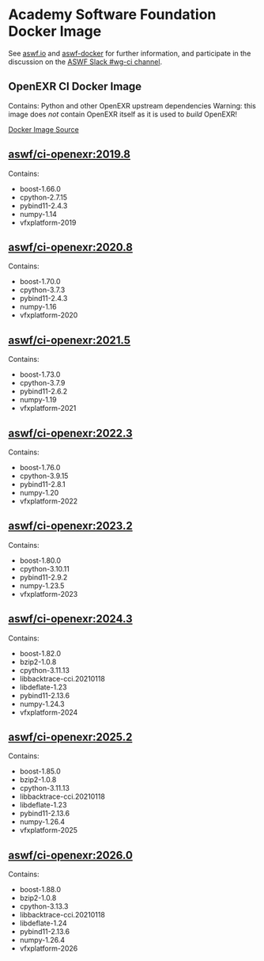 <!--
Copyright (c) Contributors to the aswf-docker Project. All rights reserved.
SPDX-License-Identifier: Apache-2.0

Warning: this file is automatically generated from a template!
-->

# Academy Software Foundation Docker Image

See [aswf.io](https://aswf.io) and [aswf-docker](https://github.com/AcademySoftwareFoundation/aswf-docker)
for further information, and participate in the discussion on the
[ASWF Slack #wg-ci channel](https://academysoftwarefdn.slack.com/archives/C0169RX7MMK).

## OpenEXR CI Docker Image

Contains: Python and other OpenEXR upstream dependencies
Warning: this image does *not* contain OpenEXR itself as it is used to *build* OpenEXR!

[Docker Image Source](https://github.com/AcademySoftwareFoundation/aswf-docker/blob/main/ci-openexr/Dockerfile)

## [aswf/ci-openexr:2019.8](https://hub.docker.com/r/aswf/ci-openexr/tags?page=1&name=2019.8)

Contains:
* boost-1.66.0
* cpython-2.7.15
* pybind11-2.4.3
* numpy-1.14
* vfxplatform-2019

## [aswf/ci-openexr:2020.8](https://hub.docker.com/r/aswf/ci-openexr/tags?page=1&name=2020.8)

Contains:
* boost-1.70.0
* cpython-3.7.3
* pybind11-2.4.3
* numpy-1.16
* vfxplatform-2020

## [aswf/ci-openexr:2021.5](https://hub.docker.com/r/aswf/ci-openexr/tags?page=1&name=2021.5)

Contains:
* boost-1.73.0
* cpython-3.7.9
* pybind11-2.6.2
* numpy-1.19
* vfxplatform-2021

## [aswf/ci-openexr:2022.3](https://hub.docker.com/r/aswf/ci-openexr/tags?page=1&name=2022.3)

Contains:
* boost-1.76.0
* cpython-3.9.15
* pybind11-2.8.1
* numpy-1.20
* vfxplatform-2022

## [aswf/ci-openexr:2023.2](https://hub.docker.com/r/aswf/ci-openexr/tags?page=1&name=2023.2)

Contains:
* boost-1.80.0
* cpython-3.10.11
* pybind11-2.9.2
* numpy-1.23.5
* vfxplatform-2023

## [aswf/ci-openexr:2024.3](https://hub.docker.com/r/aswf/ci-openexr/tags?page=1&name=2024.3)

Contains:
* boost-1.82.0
* bzip2-1.0.8
* cpython-3.11.13
* libbacktrace-cci.20210118
* libdeflate-1.23
* pybind11-2.13.6
* numpy-1.24.3
* vfxplatform-2024

## [aswf/ci-openexr:2025.2](https://hub.docker.com/r/aswf/ci-openexr/tags?page=1&name=2025.2)

Contains:
* boost-1.85.0
* bzip2-1.0.8
* cpython-3.11.13
* libbacktrace-cci.20210118
* libdeflate-1.23
* pybind11-2.13.6
* numpy-1.26.4
* vfxplatform-2025

## [aswf/ci-openexr:2026.0](https://hub.docker.com/r/aswf/ci-openexr/tags?page=1&name=2026.0)

Contains:
* boost-1.88.0
* bzip2-1.0.8
* cpython-3.13.3
* libbacktrace-cci.20210118
* libdeflate-1.24
* pybind11-2.13.6
* numpy-1.26.4
* vfxplatform-2026

